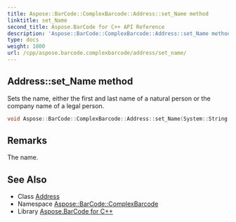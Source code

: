 ```yaml
---
title: Aspose::BarCode::ComplexBarcode::Address::set_Name method
linktitle: set_Name
second_title: Aspose.BarCode for C++ API Reference
description: 'Aspose::BarCode::ComplexBarcode::Address::set_Name method. Sets the name, either the first and last name of a natural person or the company name of a legal person in C++.'
type: docs
weight: 1800
url: /cpp/aspose.barcode.complexbarcode/address/set_name/
---
```

## Address::set_Name method


Sets the name, either the first and last name of a natural person or the company name of a legal person.

```cpp
void Aspose::BarCode::ComplexBarcode::Address::set_Name(System::String value)
```

## Remarks


The name.
## See Also

* Class [Address](../)
* Namespace [Aspose::BarCode::ComplexBarcode](../../)
* Library [Aspose.BarCode for C++](../../../)
